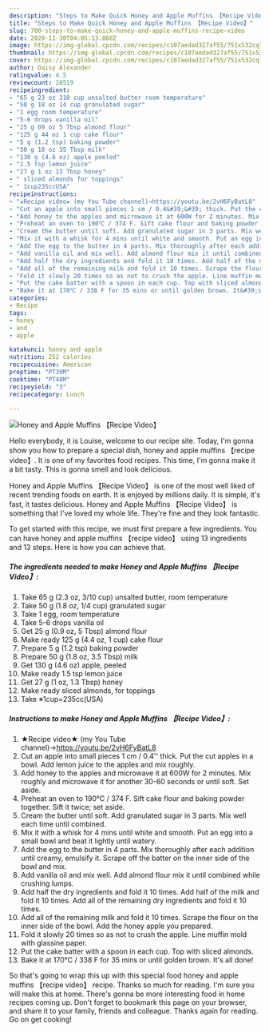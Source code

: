 ```yaml
---
description: "Steps to Make Quick Honey and Apple Muffins 【Recipe Video】"
title: "Steps to Make Quick Honey and Apple Muffins 【Recipe Video】"
slug: 700-steps-to-make-quick-honey-and-apple-muffins-recipe-video
date: 2020-11-30T04:05:13.860Z
image: https://img-global.cpcdn.com/recipes/c107aedad327af55/751x532cq70/honey-and-apple-muffins-recipe-video-recipe-main-photo.jpg
thumbnail: https://img-global.cpcdn.com/recipes/c107aedad327af55/751x532cq70/honey-and-apple-muffins-recipe-video-recipe-main-photo.jpg
cover: https://img-global.cpcdn.com/recipes/c107aedad327af55/751x532cq70/honey-and-apple-muffins-recipe-video-recipe-main-photo.jpg
author: Daisy Alexander
ratingvalue: 4.5
reviewcount: 28519
recipeingredient:
- "65 g 23 oz 310 cup unsalted butter room temperature"
- "50 g 18 oz 14 cup granulated sugar"
- "1 egg room temperature"
- "5-6 drops vanilla oil"
- "25 g 09 oz 5 Tbsp almond flour"
- "125 g 44 oz 1 cup cake flour"
- "5 g (1.2 tsp) baking powder"
- "50 g 18 oz 35 Tbsp milk"
- "130 g (4.6 oz) apple peeled"
- "1.5 tsp lemon juice"
- "27 g 1 oz 13 Tbsp honey"
- " sliced almonds for toppings"
- " 1cup235ccUSA"
recipeinstructions:
- "★Recipe video★ (my You Tube channel)→https://youtu.be/2vH6FyBatL8"
- "Cut an apple into small pieces 1 cm / 0.4&#39;&#39; thick. Put the cut apples in a bowl. Add lemon juice to the apples and mix roughly."
- "Add honey to the apples and microwave it at 600W for 2 minutes. Mix roughly and microwave it for another 30-60 seconds or until soft. Set aside."
- "Preheat an oven to 190℃ / 374 F. Sift cake flour and baking powder together. Sift it twice; set aside."
- "Cream the butter until soft. Add granulated sugar in 3 parts. Mix well each time until combined."
- "Mix it with a whisk for 4 mins until white and smooth. Put an egg into a small bowl and beat it lightly until watery."
- "Add the egg to the butter in 4 parts. Mix thoroughly after each addition until creamy, emulsify it. Scrape off the batter on the inner side of the bowl and mix."
- "Add vanilla oil and mix well. Add almond flour mix it until combined while crushing lumps."
- "Add half the dry ingredients and fold it 10 times. Add half of the milk and fold it 10 times. Add all of the remaining dry ingredients and fold it 10 times."
- "Add all of the remaining milk and fold it 10 times. Scrape the flour on the inner side of the bowl. Add the honey apple you prepared."
- "Fold it slowly 20 times so as not to crush the apple. Line muffin mold with glassine paper."
- "Put the cake batter with a spoon in each cup. Top with sliced almonds."
- "Bake it at 170℃ / 338 F for 35 mins or until golden brown. It&#39;s all done!"
categories:
- Recipe
tags:
- honey
- and
- apple

katakunci: honey and apple 
nutrition: 252 calories
recipecuisine: American
preptime: "PT39M"
cooktime: "PT48M"
recipeyield: "3"
recipecategory: Lunch

---
```



![Honey and Apple Muffins 【Recipe Video】](https://img-global.cpcdn.com/recipes/c107aedad327af55/751x532cq70/honey-and-apple-muffins-recipe-video-recipe-main-photo.jpg)

Hello everybody, it is Louise, welcome to our recipe site. Today, I'm gonna show you how to prepare a special dish, honey and apple muffins 【recipe video】. It is one of my favorites food recipes. This time, I'm gonna make it a bit tasty. This is gonna smell and look delicious.



Honey and Apple Muffins 【Recipe Video】 is one of the most well liked of recent trending foods on earth. It is enjoyed by millions daily. It is simple, it's fast, it tastes delicious. Honey and Apple Muffins 【Recipe Video】 is something that I've loved my whole life. They're fine and they look fantastic.


To get started with this recipe, we must first prepare a few ingredients. You can have honey and apple muffins 【recipe video】 using 13 ingredients and 13 steps. Here is how you can achieve that.

<!--inarticleads1-->

##### The ingredients needed to make Honey and Apple Muffins 【Recipe Video】:

1. Take 65 g (2.3 oz, 3/10 cup) unsalted butter, room temperature
1. Take 50 g (1.8 oz, 1/4 cup) granulated sugar
1. Take 1 egg, room temperature
1. Take 5-6 drops vanilla oil
1. Get 25 g (0.9 oz, 5 Tbsp) almond flour
1. Make ready 125 g (4.4 oz, 1 cup) cake flour
1. Prepare 5 g (1.2 tsp) baking powder
1. Prepare 50 g (1.8 oz, 3.5 Tbsp) milk
1. Get 130 g (4.6 oz) apple, peeled
1. Make ready 1.5 tsp lemon juice
1. Get 27 g (1 oz, 1.3 Tbsp) honey
1. Make ready  sliced almonds, for toppings
1. Take  ※1cup=235cc(USA)




<!--inarticleads2-->

##### Instructions to make Honey and Apple Muffins 【Recipe Video】:

1. ★Recipe video★ (my You Tube channel)→https://youtu.be/2vH6FyBatL8
1. Cut an apple into small pieces 1 cm / 0.4&#39;&#39; thick. Put the cut apples in a bowl. Add lemon juice to the apples and mix roughly.
1. Add honey to the apples and microwave it at 600W for 2 minutes. Mix roughly and microwave it for another 30-60 seconds or until soft. Set aside.
1. Preheat an oven to 190℃ / 374 F. Sift cake flour and baking powder together. Sift it twice; set aside.
1. Cream the butter until soft. Add granulated sugar in 3 parts. Mix well each time until combined.
1. Mix it with a whisk for 4 mins until white and smooth. Put an egg into a small bowl and beat it lightly until watery.
1. Add the egg to the butter in 4 parts. Mix thoroughly after each addition until creamy, emulsify it. Scrape off the batter on the inner side of the bowl and mix.
1. Add vanilla oil and mix well. Add almond flour mix it until combined while crushing lumps.
1. Add half the dry ingredients and fold it 10 times. Add half of the milk and fold it 10 times. Add all of the remaining dry ingredients and fold it 10 times.
1. Add all of the remaining milk and fold it 10 times. Scrape the flour on the inner side of the bowl. Add the honey apple you prepared.
1. Fold it slowly 20 times so as not to crush the apple. Line muffin mold with glassine paper.
1. Put the cake batter with a spoon in each cup. Top with sliced almonds.
1. Bake it at 170℃ / 338 F for 35 mins or until golden brown. It&#39;s all done!




So that's going to wrap this up with this special food honey and apple muffins 【recipe video】 recipe. Thanks so much for reading. I'm sure you will make this at home. There's gonna be more interesting food in home recipes coming up. Don't forget to bookmark this page on your browser, and share it to your family, friends and colleague. Thanks again for reading. Go on get cooking!
